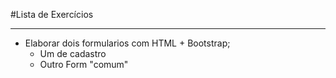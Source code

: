 #Lista de Exercícios

---

- Elaborar dois formularios com HTML + Bootstrap;
    - Um de cadastro
    - Outro Form "comum"
